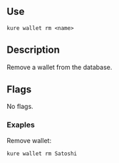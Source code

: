 ## Use 

`kure wallet rm <name>`

## Description

Remove a wallet from the database.

## Flags

No flags.

### Exaples

Remove wallet:
```
kure wallet rm Satoshi
```